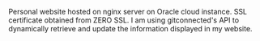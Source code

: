 Personal website hosted on nginx server on Oracle cloud instance. SSL certificate obtained from ZERO SSL.
I am using gitconnected's API to dynamically retrieve and update the information displayed in my website.
